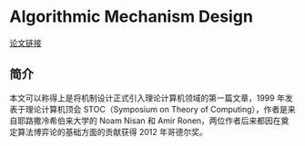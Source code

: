 # Algorithmic Mechanism Design

[论文链接](http://robotics.stanford.edu/~amirr/AMDJ.pdf)

## 简介

本文可以称得上是将机制设计正式引入理论计算机领域的第一篇文章，1999 年发表于理论计算机顶会 STOC（Symposium on Theory of Computing），作者是来自耶路撒冷希伯来大学的 Noam Nisan 和 Amir Ronen，两位作者后来都因在奠定算法博弈论的基础方面的贡献获得 2012 年哥德尔奖。